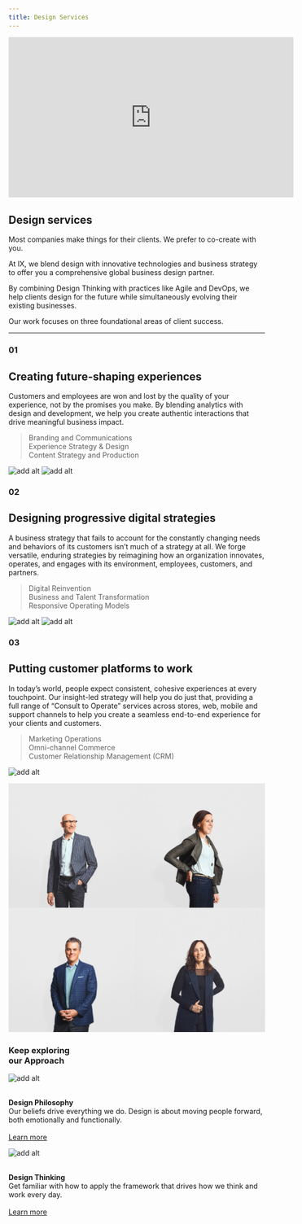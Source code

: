 ```yaml
---
title: Design Services
---
```


<grid background="gray-80" classname="background--header background--services">
<column lg="8" offset_lg="4" md="4">

<iframe width="560" height="315" src="https://www.youtube.com/embed/J727tCXTggk" frameborder="0" allow="accelerometer; autoplay; encrypted-media; gyroscope; picture-in-picture" allowfullscreen></iframe>

</column>
<column lg="4" md="4">

## **Design services**

Most companies make things for their clients. We prefer to co-create with you.

At IX, we blend design with innovative technologies and business strategy to offer you a comprehensive global business design partner.

</column>

</grid>
<grid background="gray-10">
<column lg="10">

<p size="xl">By combining Design Thinking with practices like Agile and DevOps, we help clients design for the future while simultaneously evolving their existing businesses. 
  
Our work focuses on three foundational areas of client success.</p>

</column>
</grid>
<grid background="gray-10">
<column lg="16">

<hr>

</column>
<column lg="4">

### 01

</column>
<column lg="4">

## Creating future-shaping experiences

</column>
<column lg="7" offset_lg="4">

Customers and employees are won and lost by the quality of your experience, not by the promises you make. By blending analytics with design and development, we help you create authentic interactions that drive meaningful business impact.

</column>
<column lg="4" offset_lg="1">

> Branding and Communications <br>Experience Strategy & Design <br>Content Strategy and Production

</column>
<column lg="6" offset_lg="4">

<img alt="add alt" src="https://via.placeholder.com/800.png/ccc/ccc">

</column>
<column lg="6">

<img alt="add alt" src="https://via.placeholder.com/800.png/ccc/ccc">

</column>
</grid>
<grid background="gray-10">
<column lg="4">

### 02

</column>
<column lg="4">

## Designing progressive digital strategies

</column>
<column lg="7" offset_lg="4">

A business strategy that fails to account for the constantly changing needs and behaviors of its customers isn’t much of a strategy at all. We forge versatile, enduring strategies by reimagining how an organization innovates, operates, and engages with its environment, employees, customers, and partners.

</column>
<column lg="4" offset_lg="1">

> Digital Reinvention<br>Business and Talent Transformation<br>Responsive Operating Models

</column>
<column lg="8" offset_lg="4">

<img alt="add alt" src="https://via.placeholder.com/800x500.png/ccc/ccc">

</column>
<column lg="4">

<img alt="add alt" src="https://via.placeholder.com/800x450.png/ccc/ccc">

</column>
</grid>
<grid background="gray-10">
<column lg="4">

### 03

</column>
<column lg="4">

## Putting customer platforms to work

</column>
<column lg="7" offset_lg="4">

In today’s world, people expect consistent, cohesive experiences at every touchpoint. Our insight-led strategy will help you do just that, providing a full range of “Consult to Operate” services across stores, web, mobile and support channels to help you create a seamless end-to-end experience for your clients and customers.

</column>
<column lg="4" offset_lg="1">

> Marketing Operations<br>Omni-channel Commerce<br>Customer Relationship Management (CRM)

</column>
<column lg="12" offset_lg="4">

<img alt="add alt" src="https://via.placeholder.com/1500x700.png/ccc/ccc">

</column>
</grid>
<grid background="gray-10">
<column lg="16">

<tile
    href="#"
    title="IBM iX"
    feature="true"
    feature_heading="Partner with us to build
    better experiences for your clients and users."
    feature_background="black">
<img src="images/Image_2.png" alt="Geometric shapes"/>
</tile>

</column>
<column lg="8">

<h3>Keep exploring<br>our Approach</h3>

</column>
<column lg="4" md="4">

![add alt](images/Image_3.png)

<p size="sm"><br><strong>Design Philosophy</strong><br>
Our beliefs drive everything we do. Design is about moving people forward, both emotionally and functionally.<br><br>
<a href="/approach/design-thinking">Learn more</a> <icon color="blue" inline="true"></icon></p>

</column>
<column lg="4" md="4">

![add alt](images/Image_4.png)

<p size="sm"><br><strong>Design Thinking</strong><br>
Get familiar with how to apply the framework that drives how we think and work every day. <br><br><a href="/approach/design-services">Learn more</a> <icon color="blue" inline="true"></icon></p>

</column>
</grid>
